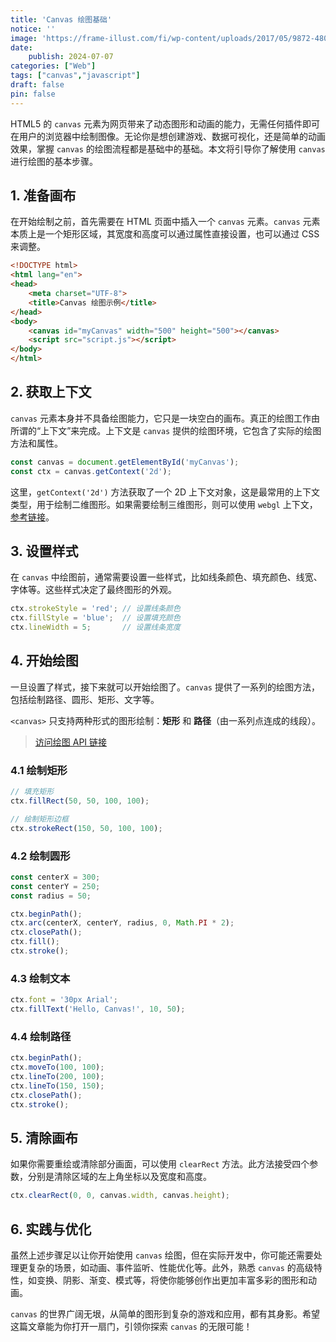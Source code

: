 ```yaml
---
title: 'Canvas 绘图基础'
notice: ''
image: 'https://frame-illust.com/fi/wp-content/uploads/2017/05/9872-480x480.png'
date:
    publish: 2024-07-07
categories: ["Web"]
tags: ["canvas","javascript"]
draft: false
pin: false
---
```


HTML5 的 `canvas` 元素为网页带来了动态图形和动画的能力，无需任何插件即可在用户的浏览器中绘制图像。无论你是想创建游戏、数据可视化，还是简单的动画效果，掌握 `canvas` 的绘图流程都是基础中的基础。本文将引导你了解使用 `canvas` 进行绘图的基本步骤。

## 1. 准备画布

在开始绘制之前，首先需要在 HTML 页面中插入一个 `canvas` 元素。`canvas` 元素本质上是一个矩形区域，其宽度和高度可以通过属性直接设置，也可以通过 CSS 来调整。

```html
<!DOCTYPE html>
<html lang="en">
<head>
    <meta charset="UTF-8">
    <title>Canvas 绘图示例</title>
</head>
<body>
    <canvas id="myCanvas" width="500" height="500"></canvas>
    <script src="script.js"></script>
</body>
</html>
```

## 2. 获取上下文

`canvas` 元素本身并不具备绘图能力，它只是一块空白的画布。真正的绘图工作由所谓的“上下文”来完成。上下文是 `canvas` 提供的绘图环境，它包含了实际的绘图方法和属性。

```javascript
const canvas = document.getElementById('myCanvas');
const ctx = canvas.getContext('2d');
```

这里，`getContext('2d')` 方法获取了一个 2D 上下文对象，这是最常用的上下文类型，用于绘制二维图形。如果需要绘制三维图形，则可以使用 `webgl` 上下文，[参考链接](https://developer.mozilla.org/zh-CN/docs/Web/API/HTMLCanvasElement/getContext)。

## 3. 设置样式

在 `canvas` 中绘图前，通常需要设置一些样式，比如线条颜色、填充颜色、线宽、字体等。这些样式决定了最终图形的外观。

```javascript
ctx.strokeStyle = 'red'; // 设置线条颜色
ctx.fillStyle = 'blue';  // 设置填充颜色
ctx.lineWidth = 5;       // 设置线条宽度
```

## 4. 开始绘图

一旦设置了样式，接下来就可以开始绘图了。`canvas` 提供了一系列的绘图方法，包括绘制路径、圆形、矩形、文字等。

`<canvas>` 只支持两种形式的图形绘制：**矩形** 和 **路径**（由一系列点连成的线段）。

> [访问绘图 API 链接](https://developer.mozilla.org/zh-CN/docs/Web/API/CanvasRenderingContext2D)

### 4.1 绘制矩形
```javascript
// 填充矩形
ctx.fillRect(50, 50, 100, 100);

// 绘制矩形边框
ctx.strokeRect(150, 50, 100, 100);
```

### 4.2 绘制圆形
```javascript
const centerX = 300;
const centerY = 250;
const radius = 50;

ctx.beginPath();
ctx.arc(centerX, centerY, radius, 0, Math.PI * 2);
ctx.closePath();
ctx.fill();
ctx.stroke();
```

### 4.3 绘制文本
```javascript
ctx.font = '30px Arial';
ctx.fillText('Hello, Canvas!', 10, 50);
```

### 4.4 绘制路径
```javascript
ctx.beginPath();
ctx.moveTo(100, 100);
ctx.lineTo(200, 100);
ctx.lineTo(150, 150);
ctx.closePath();
ctx.stroke();
```

## 5. 清除画布

如果你需要重绘或清除部分画面，可以使用 `clearRect` 方法。此方法接受四个参数，分别是清除区域的左上角坐标以及宽度和高度。

```javascript
ctx.clearRect(0, 0, canvas.width, canvas.height);
```

## 6. 实践与优化

虽然上述步骤足以让你开始使用 `canvas` 绘图，但在实际开发中，你可能还需要处理更复杂的场景，如动画、事件监听、性能优化等。此外，熟悉 `canvas` 的高级特性，如变换、阴影、渐变、模式等，将使你能够创作出更加丰富多彩的图形和动画。

`canvas` 的世界广阔无垠，从简单的图形到复杂的游戏和应用，都有其身影。希望这篇文章能为你打开一扇门，引领你探索 `canvas` 的无限可能！